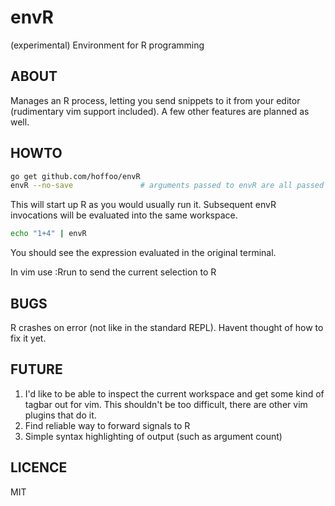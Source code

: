 envR
====

(experimental) Environment for R programming


ABOUT
-----

Manages an R process, letting you send snippets to it from your editor (rudimentary vim support included). A few other features are planned as well.


HOWTO
-----

```sh
go get github.com/hoffoo/envR
envR --no-save               # arguments passed to envR are all passed to R
```

This will start up R as you would usually run it. Subsequent envR invocations will be evaluated into the same workspace.

```sh
echo "1+4" | envR
```

You should see the expression evaluated in the original terminal.

In vim use :Rrun to send the current selection to R


BUGS
----

R crashes on error (not like in the standard REPL). Havent thought of how to fix it yet.


FUTURE
------

1. I'd like to be able to inspect the current workspace and get some kind of tagbar out for vim. This shouldn't be too difficult, there are other vim plugins that do it.
1. Find reliable way to forward signals to R
1. Simple syntax highlighting of output (such as argument count)


LICENCE
-------

MIT
